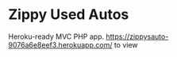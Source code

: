 # Zippy Used Autos

Heroku-ready MVC PHP app.
https://zippysauto-9076a6e8eef3.herokuapp.com/ to view 
